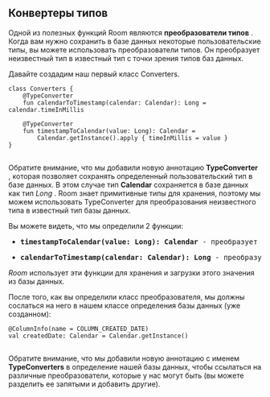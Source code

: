 ## Конвертеры типов

Одной из полезных функций Room являются **преобразователи типов** . Когда вам нужно сохранить в базе данных некоторые пользовательские типы, вы можете использовать преобразователи типов. Он преобразует неизвестный тип в известный тип с точки зрения типов баз данных.

Давайте создадим наш первый класс Converters.

```
class Converters {
    @TypeConverter
    fun calendarToTimestamp(calendar: Calendar): Long = calendar.timeInMillis

    @TypeConverter
    fun timestampToCalendar(value: Long): Calendar =
        Calendar.getInstance().apply { timeInMillis = value }
}
```

![](data:image/gif;base64,R0lGODlhAQABAPABAP///wAAACH5BAEKAAAALAAAAAABAAEAAAICRAEAOw==)![](data:image/gif;base64,R0lGODlhAQABAPABAP///wAAACH5BAEKAAAALAAAAAABAAEAAAICRAEAOw== "Click and drag to move")

Обратите внимание, что мы добавили новую аннотацию **TypeConverter** , которая позволяет сохранять определенный пользовательский тип в базе данных. В этом случае тип **Calendar** сохраняется в базе данных как тип *Long* . Room знает примитивные типы для хранения, поэтому мы можем использовать TypeConverter для преобразования неизвестного типа в известный тип базы данных.

Вы можете видеть, что мы определили 2 функции:

* <pre><strong>timestampToCalendar(value: Long): Calendar</strong> - преобразует значение Long в тип Calendar</pre>
* <pre><strong>calendarToTimestamp(calendar: Calendar): Long</strong> - преобразует значение <strong>Calendar</strong> в тип Long.</pre>

*Room* использует эти функции для хранения и загрузки этого значения из базы данных.

После того, как вы определили класс преобразователя, мы должны сослаться на него в нашем классе определения базы данных (уже созданном):

```
@ColumnInfo(name = COLUMN_CREATED_DATE)
val createdDate: Calendar = Calendar.getInstance()
```

![](data:image/gif;base64,R0lGODlhAQABAPABAP///wAAACH5BAEKAAAALAAAAAABAAEAAAICRAEAOw==)![](data:image/gif;base64,R0lGODlhAQABAPABAP///wAAACH5BAEKAAAALAAAAAABAAEAAAICRAEAOw== "Click and drag to move")

Обратите внимание, что мы добавили новую аннотацию с именем **TypeConverters** в определение нашей базы данных, чтобы ссылаться на различные преобразователи, которые у нас могут быть (вы можете разделить ее запятыми и добавить другие).

